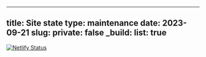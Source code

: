 

---
title: Site state
type: maintenance
date: 2023-09-21
slug:
private: false
_build:
  list: true
---

[![Netlify Status](https://api.netlify.com/api/v1/badges/c0235756-87af-4b4e-aad7-637d9a732f1d/deploy-status)](https://app.netlify.com/sites/virtualrealitylab/deploys)

<meta http-equiv="refresh" content="5">